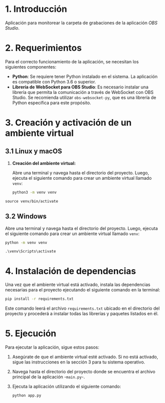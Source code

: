 # 1. Introducción

Aplicación para monitorear la carpeta de grabaciones de la aplicación *OBS Studio*.

# 2. Requerimientos

Para el correcto funcionamiento de la aplicación, se necesitan los siguientes componentes:

- **Python**: Se requiere tener Python instalado en el sistema. La aplicación es compatible con Python 3.6 o superior.
- **Librería de WebSocket para OBS Studio**: Es necesario instalar una librería que permita la comunicación a través de WebSocket con OBS Studio. Se recomienda utilizar `obs-websocket-py`, que es una librería de Python específica para este propósito.

# 3. Creación y activación de un ambiente virtual

## 3.1 Linux y macOS

1. **Creación del ambiente virtual:**

   Abre una terminal y navega hasta el directorio del proyecto. Luego, ejecuta el siguiente comando para crear un ambiente virtual llamado `venv`:

   ```bash
   python3 -m venv venv
   ```

`source venv/bin/activate`

## 3.2 Windows

   Abre una terminal y navega hasta el directorio del proyecto. Luego, ejecuta el siguiente comando para crear un ambiente virtual llamado `venv`:

   ```bash
   python -m venv venv
   ```

`.\venv\Scripts\activate`


# 4. Instalación de dependencias

Una vez que el ambiente virtual está activado, instala las dependencias necesarias para el proyecto ejecutando el siguiente comando en la terminal:

```bash
pip install -r requirements.txt
```

Este comando leerá el archivo `requirements.txt` ubicado en el directorio del proyecto y procederá a instalar todas las librerías y paquetes listados en él.

# 5. Ejecución

Para ejecutar la aplicación, sigue estos pasos:

1. Asegúrate de que el ambiente virtual esté activado. Si no está activado, sigue las instrucciones en la sección 3 para tu sistema operativo.

2. Navega hasta el directorio del proyecto donde se encuentra el archivo principal de la aplicación -`main.py`-.

3. Ejecuta la aplicación utilizando el siguiente comando:

   ```bash
   python app.py
```
